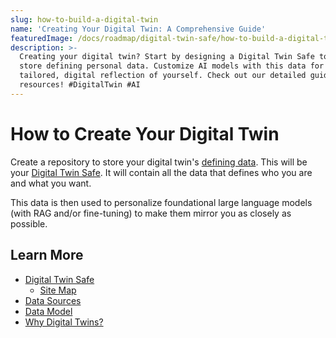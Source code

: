 ```yaml
---
slug: how-to-build-a-digital-twin
name: 'Creating Your Digital Twin: A Comprehensive Guide'
featuredImage: /docs/roadmap/digital-twin-safe/how-to-build-a-digital-twin.jpg
description: >-
  Creating your digital twin? Start by designing a Digital Twin Safe to securely
  store defining personal data. Customize AI models with this data for a
  tailored, digital reflection of yourself. Check out our detailed guides and
  resources! #DigitalTwin #AI
---
```

# How to Create Your Digital Twin

Create a repository to store your digital twin's [defining data](digital-twin-data-model.md).
This will be your [Digital Twin Safe](digital-twin-safe.md).
It will contain all the data that defines who you are and what you want.  

This data is then used to personalize foundational large language models (with RAG and/or fine-tuning) to make them mirror you as closely as possible.

## Learn More
- [Digital Twin Safe](digital-twin-safe.md)
  - [Site Map](dts-site-map.md)
- [Data Sources](digital-twin-data-sources.md)
- [Data Model](digital-twin-data-model.md)
- [Why Digital Twins?](why-digital-twins.md)
